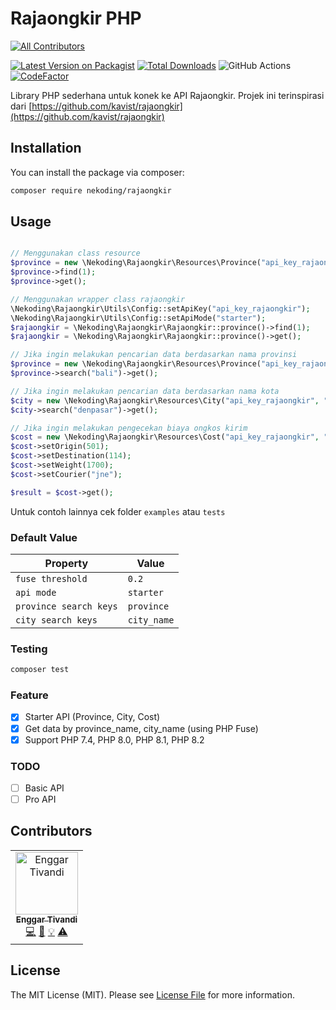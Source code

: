 # Rajaongkir PHP

<!-- ALL-CONTRIBUTORS-BADGE:START - Do not remove or modify this section -->

[![All Contributors](https://img.shields.io/badge/all_contributors-1-orange.svg?style=flat-square)](#contributors-)

<!-- ALL-CONTRIBUTORS-BADGE:END -->

[![Latest Version on Packagist](https://img.shields.io/packagist/v/nekoding/rajaongkir.svg?style=flat-square)](https://packagist.org/packages/nekoding/rajaongkir)
[![Total Downloads](https://img.shields.io/packagist/dt/nekoding/rajaongkir.svg?style=flat-square)](https://packagist.org/packages/nekoding/rajaongkir)
![GitHub Actions](https://github.com/nekoding/rajaongkir/actions/workflows/main.yml/badge.svg)
[![CodeFactor](https://www.codefactor.io/repository/github/nekoding/rajaongkir/badge)](https://www.codefactor.io/repository/github/nekoding/rajaongkir)

Library PHP sederhana untuk konek ke API Rajaongkir. Projek ini terinspirasi dari [https://github.com/kavist/rajaongkir](https://github.com/kavist/rajaongkir)

## Installation

You can install the package via composer:

```bash
composer require nekoding/rajaongkir
```

## Usage

```php

// Menggunakan class resource
$province = new \Nekoding\Rajaongkir\Resources\Province("api_key_rajaongkir", "api_mode");
$province->find(1);
$province->get();

// Menggunakan wrapper class rajaongkir
\Nekoding\Rajaongkir\Utils\Config::setApiKey("api_key_rajaongkir");
\Nekoding\Rajaongkir\Utils\Config::setApiMode("starter");
$rajaongkir = \Nekoding\Rajaongkir\Rajaongkir::province()->find(1);
$rajaongkir = \Nekoding\Rajaongkir\Rajaongkir::province()->get();

// Jika ingin melakukan pencarian data berdasarkan nama provinsi
$province = new \Nekoding\Rajaongkir\Resources\Province("api_key_rajaongkir", "api_mode");
$province->search("bali")->get();

// Jika ingin melakukan pencarian data berdasarkan nama kota
$city = new \Nekoding\Rajaongkir\Resources\City("api_key_rajaongkir", "api_mode");
$city->search("denpasar")->get();

// Jika ingin melakukan pengecekan biaya ongkos kirim
$cost = new \Nekoding\Rajaongkir\Resources\Cost("api_key_rajaongkir", "api_mode");
$cost->setOrigin(501);
$cost->setDestination(114);
$cost->setWeight(1700);
$cost->setCourier("jne");

$result = $cost->get();
```

Untuk contoh lainnya cek folder `examples` atau `tests`

### Default Value

| Property               | Value       |
| ---------------------- | ----------- |
| `fuse threshold`       | `0.2`       |
| `api mode`             | `starter`   |
| `province search keys` | `province`  |
| `city search keys`     | `city_name` |

### Testing

```bash
composer test
```

### Feature

- [x] Starter API (Province, City, Cost)
- [x] Get data by province_name, city_name (using PHP Fuse)
- [x] Support PHP 7.4, PHP 8.0, PHP 8.1, PHP 8.2

### TODO

- [ ] Basic API
- [ ] Pro API

## Contributors

<!-- ALL-CONTRIBUTORS-LIST:START - Do not remove or modify this section -->
<!-- prettier-ignore-start -->
<!-- markdownlint-disable -->
<table>
  <tbody>
    <tr>
      <td align="center"><a href="https://blog.enggartivandi.com"><img src="https://avatars.githubusercontent.com/u/64598048?v=4?s=100" width="100px;" alt="Enggar Tivandi"/><br /><sub><b>Enggar Tivandi</b></sub></a><br /><a href="https://github.com/nekoding/rajaongkir/commits?author=nekoding" title="Code">💻</a> <a href="https://github.com/nekoding/rajaongkir/commits?author=nekoding" title="Documentation">📖</a> <a href="#example-nekoding" title="Examples">💡</a> <a href="https://github.com/nekoding/rajaongkir/commits?author=nekoding" title="Tests">⚠️</a></td>
    </tr>
  </tbody>
</table>

<!-- markdownlint-restore -->
<!-- prettier-ignore-end -->

<!-- ALL-CONTRIBUTORS-LIST:END -->
<!-- prettier-ignore-start -->
<!-- markdownlint-disable -->

<!-- markdownlint-restore -->
<!-- prettier-ignore-end -->

<!-- ALL-CONTRIBUTORS-LIST:END -->

## License

The MIT License (MIT). Please see [License File](LICENSE.md) for more information.
